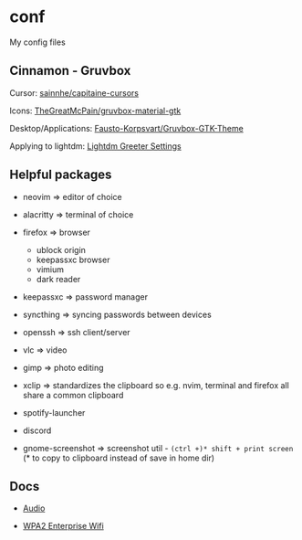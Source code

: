 # conf

My config files

## Cinnamon - Gruvbox

Cursor: [sainnhe/capitaine-cursors](https://github.com/sainnhe/capitaine-cursors)

Icons: [TheGreatMcPain/gruvbox-material-gtk](https://github.com/TheGreatMcPain/gruvbox-material-gtk)

Desktop/Applications: [Fausto-Korpsvart/Gruvbox-GTK-Theme](https://github.com/Fausto-Korpsvart/Gruvbox-GTK-Theme)

Applying to lightdm: [Lightdm Greeter Settings](https://archlinux.org/packages/community/any/lightdm-gtk-greeter-settings/) 

## Helpful packages

- neovim => editor of choice

- alacritty => terminal of choice

- firefox => browser
  - ublock origin
  - keepassxc browser
  - vimium
  - dark reader

- keepassxc => password manager

- syncthing => syncing passwords between devices

- openssh => ssh client/server

- vlc => video

- gimp => photo editing

- xclip => standardizes the clipboard so e.g. nvim, terminal and firefox all share a common clipboard

- spotify-launcher

- discord

- gnome-screenshot => screenshot util - `(ctrl +)* shift + print screen` (\* to copy to clipboard instead of save in home dir)

## Docs

- [Audio](https://github.com/camper0008/arch/blob/main/docs/audio.md)

- [WPA2 Enterprise Wifi](https://github.com/camper0008/arch/blob/main/docs/wpa2-enterprise-wifi.md)
